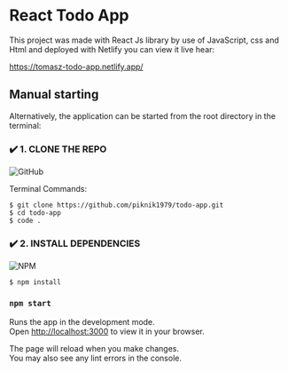 # React Todo App

This project was made with React Js library 
by use of JavaScript, css and Html
and deployed with Netlify
you can view it live hear: 

https://tomasz-todo-app.netlify.app/

## Manual starting

Alternatively, the application can be started from the root directory in the terminal:


### ✔️ 1. CLONE THE REPO

![GitHub](https://img.shields.io/badge/github-%23121011.svg?style=for-the-badge&logo=github&logoColor=white)

Terminal Commands:

```
$ git clone https://github.com/piknik1979/todo-app.git
$ cd todo-app
$ code .
```

### ✔️ 2. INSTALL DEPENDENCIES

![NPM](https://img.shields.io/badge/NPM-%23000000.svg?style=for-the-badge&logo=npm&logoColor=white)

```
$ npm install
```

### `npm start`

Runs the app in the development mode.\
Open [http://localhost:3000](http://localhost:3000) to view it in your browser.

The page will reload when you make changes.\
You may also see any lint errors in the console.

